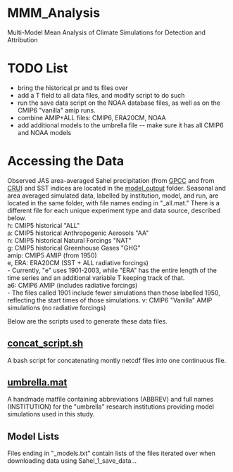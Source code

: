 # MMM_Analysis
Multi-Model Mean Analysis of Climate Simulations for Detection and Attribution

# TODO List
* bring the historical pr and ts files over
* add a T field to all data files, and modify script to do such
* run the save data script on the NOAA database files, as well as on the CMIP6 "vanilla"
  amip runs.
* combine AMIP+ALL files: CMIP6, ERA20CM, NOAA
* add additional models to the umbrella file -- make sure it has all CMIP6 and NOAA models

# Accessing the Data
Observed JAS area-averaged Sahel precipitation (from 
[GPCC](/model_output/historical_precipitation.mat) and from [CRU](/model_output/CRU_data.mat))
and SST indices are located in the [model_output](/model_output) folder. Seasonal and 
area averaged simulated data, labelled by institution, model, and run,  are located in 
the same folder, with file names ending in "\_all.mat." There is a different file for 
each unique experiment type and data source, described below.  
h: CMIP5 historical "ALL"  
a: CMIP5 historical Anthropogenic Aerosols "AA"  
n: CMIP5 historical Natural Forcings "NAT"  
g: CMIP5 historical Greenhouse Gases "GHG"  
amip: CMIP5 AMIP (from 1950)  
e, ERA: ERA20CM (SST + ALL radiative forcings)  
    - Currently, "e" uses 1901-2003, while "ERA" has the entire length of the time series and 
    an additional variable T keeping track of that.   
a6: CMIP6 AMIP (includes radiative forcings)  
    - The files called 1901 include fewer simulations than those labelled 1950, reflecting 
    the start times of those simulations.
v: CMIP6 "Vanilla" AMIP simulations (no radiative forcings)

Below are the scripts used to generate these data files. 

## [concat_script.sh](/concat_script.sh)
A bash script for concatenating montly netcdf files into one continuous file.

## [umbrella.mat](/umbrella.mat)
A handmade matfile containing abbreviations (ABBREV) and full names (INSTITUTION) for
the "umbrella" research institutions providing model simulations used in this
study.

## Model Lists
Files ending in "\_models.txt" contain lists of the files iterated over when downloading data 
using Sahel_1_save_data...
